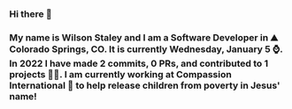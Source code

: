 ### Hi there 👋

### My name is Wilson Staley and I am a Software Developer in ⛰ Colorado Springs, CO.  It is currently Wednesday, January 5 ⌚. In 2022 I have made 2 commits, 0 PRs, and contributed to 1 projects 👨‍💻. I am currently working at Compassion International 🏢 to help release children from poverty in Jesus' name!